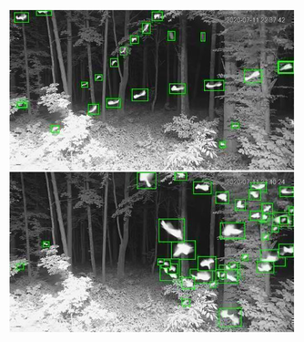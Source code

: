 ![20200711-223707-230712](in/20200711/20200711-223707-230712_0_.jpg)
![20200711-230717-233722](in/20200711/20200711-230717-233722_0_.jpg)
